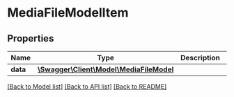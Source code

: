 # MediaFileModelItem

## Properties
Name | Type | Description | Notes
------------ | ------------- | ------------- | -------------
**data** | [**\Swagger\Client\Model\MediaFileModel**](MediaFileModel.md) |  | [optional] 


[[Back to Model list]](../README.md#documentation-for-models) [[Back to API list]](../README.md#documentation-for-api-endpoints) [[Back to README]](../README.md)


